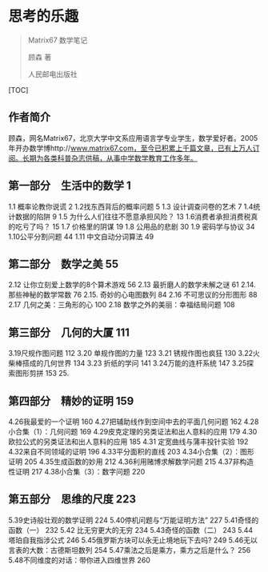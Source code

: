 # 思考的乐趣

> Matrix67 数学笔记
>
> 顾森 著
>
> 人民邮电出版社

[TOC]

## 作者简介

顾森，网名Matrix67，北京大学中文系应用语言学专业学生，数学爱好者。2005年开办数学博http://www.matrix67.com，至今已积累上千篇文章，已有上万人订阅。长期为各类科普杂志供稿，从事中学数学教育工作多年。

## 第一部分　生活中的数学 1

1.1 概率论教你说谎 2
1.2找东西背后的概率问题 5
1.3 设计调查问卷的艺术 7
1.4统计数据的陷阱 9
1.5 为什么人们往往不愿意承担风险？ 13
1.6消费者承担消费税真的吃亏了吗？ 15
1.7 价格里的阴谋 19
1.8 公用品的悲剧 30
1.9 密码学与协议 34
1.10公平分割问题 44
1.11 中文自动分词算法 49

## 第二部分　数学之美 55

2.12 让你立刻爱上数学的8个算术游戏 56
2.13 最折磨人的数学未解之谜 61
2.14. 那些神秘的数学常数 76
2.15. 奇妙的心电图数列 84
2.16 不可思议的分形图形 88
2.17 几何之美：三角形的心 100
2.18 数学之外的美丽：幸福结局问题 108

## 第三部分　几何的大厦 111

3.19尺规作图问题 112
3.20 单规作图的力量 123
3.21 锈规作图也疯狂 130
3.22火柴棒搭成的几何世界 134
3.23 折纸的学问 141
3.24万能的连杆系统 147
3.25探索图形剪拼 153 25.

## 第四部分　精妙的证明 159

4.26我最爱的一个证明 160
4.27把辅助线作到空间中去的平面几何问题 162
4.28小合集（1）：几何问题 169
4.29皮克定理的另类证法和出人意料的应用 179
4.30欧拉公式的另类证法和出人意料的应用 185
4.31 定宽曲线与蒲丰投针实验 192
4.32来自不同领域的证明 196
4.33平分面积的直线 203
4.34小合集（2）：图形证明 205
4.35生成函数的妙用 212
4.36利用赌博求解数学问题 215
4.37非构造性证明 217
4.38小合集（3）：数字问题 220

## 第五部分　思维的尺度 223

5.39史诗般壮观的数学证明 224
5.40停机问题与“万能证明方法” 227
5.41奇怪的函数（一） 232
5.42 比无穷更大的无穷 234
5.43奇怪的函数（二） 243
5.44 塔珀自我指涉公式 246
5.45俄罗斯方块可以永无止境地玩下去吗? 249
5.46无以言表的大数：古德斯坦数列 254
5.47乘法之后是乘方，乘方之后是什么？ 256
5.48不同维度的对话：带你进入四维世界 260

